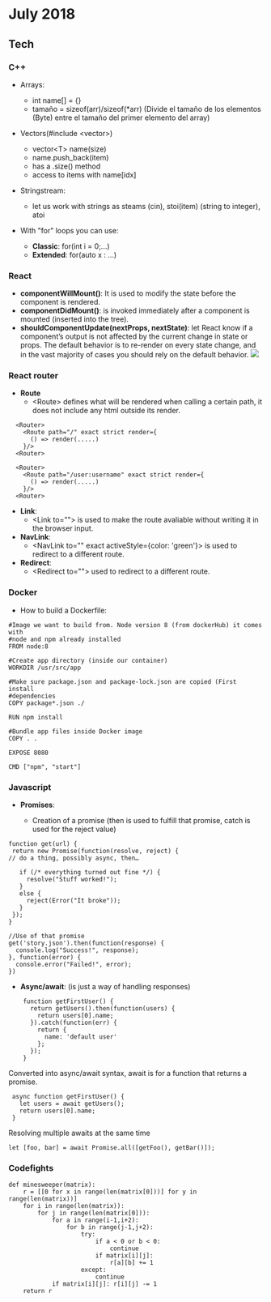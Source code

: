 July 2018
==========

Tech
----


### C++

  - Arrays:
    - int name[] = {}
    - tamaño = sizeof(arr)/sizeof(*arr) (Divide el tamaño de los elementos (Byte) 
  entre el tamaño del primer elemento del array)
  
  - Vectors(#include &lt;vector&gt;)
    - vector&lt;T&gt; name(size)
    - name.push_back(item)
    - has a .size() method
    - access to items with name[idx]
  - Stringstream: 
    - let us work with strings as steams (cin), stoi(item) (string to integer), atoi
  - With "for" loops you can use:
    - **Classic**: for(int i = 0;...)
    - **Extended**: for(auto x : ...)


### React

  - **componentWillMount()**: It is used to modify the state before the component is rendered.
  - **componentDidMount()**:  is invoked immediately after a component is mounted (inserted into the tree).
  - **shouldComponentUpdate(nextProps, nextState)**: let React know if a component’s output is not affected by the current change in state or props. The default behavior is to re-render on every state change, and in the vast majority of cases you should rely on the default behavior.
  ![](https://i.gyazo.com/05afd1ca61603eb8ff4b3d9240936269.png)
  
 ### **React router**
  
  - **Route**
    - &lt;Route&gt; defines what will be rendered when calling a certain path, it does not include any html outside its render.
    
```
  <Router>
    <Route path="/" exact strict render={
      () => render(.....)                 
    }/> 
  <Router>

  <Router>
    <Route path="/user:username" exact strict render={
      () => render(.....)                 
    }/> 
  <Router>
```


  - **Link**:
    - &lt;Link to=""&gt; is used to make the route avaliable without writing it in the browser input.
  - **NavLink**:
    - &lt;NavLink to="" exact activeStyle={color: 'green'}&gt; is used to redirect to a different route.
  - **Redirect**:
    - &lt;Redirect to=""&gt; used to redirect to a different route.
    
    
### Docker
  - How to build a Dockerfile:
  ```
  #Image we want to build from. Node version 8 (from dockerHub) it comes with 
#node and npm already installed
FROM node:8

#Create app directory (inside our container)
WORKDIR /usr/src/app

#Make sure package.json and package-lock.json are copied (First install
#dependencies
COPY package*.json ./

RUN npm install

#Bundle app files inside Docker image
COPY . .

EXPOSE 8080

CMD ["npm", "start"]
```
### Javascript
  - **Promises**:

    - Creation of a promise (then is used to fulfill that promise, catch is used for the reject value)
   ```
  function get(url) { 
    return new Promise(function(resolve, reject) {
  // do a thing, possibly async, then…

      if (/* everything turned out fine */) {
        resolve("Stuff worked!");
      }
      else {
        reject(Error("It broke"));
      }
    });
   }
```
```
//Use of that promise
get('story.json').then(function(response) {
  console.log("Success!", response);
}, function(error) {
  console.error("Failed!", error);
})
```
  - **Async/await**: (is just a way of handling responses)
```
    function getFirstUser() {
      return getUsers().then(function(users) {
        return users[0].name;
      }).catch(function(err) {
        return {
          name: 'default user'
        };
      });
    }
```
  Converted into async/await syntax, await is for a function that returns a promise.
  
 ```
  async function getFirstUser() {
    let users = await getUsers();
    return users[0].name;
  }
```
  Resolving multiple awaits at the same time

`let [foo, bar] = await Promise.all([getFoo(), getBar()]);`


### Codefights

```
def minesweeper(matrix):
    r = [[0 for x in range(len(matrix[0]))] for y in range(len(matrix))]
    for i in range(len(matrix)):
        for j in range(len(matrix[0])):
            for a in range(i-1,i+2):
                for b in range(j-1,j+2):
                    try:
                        if a < 0 or b < 0:
                            continue
                        if matrix[i][j]:
                            r[a][b] += 1
                    except:
                        continue
            if matrix[i][j]: r[i][j] -= 1
    return r
```
